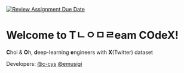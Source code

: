 [![Review Assignment Due Date](https://classroom.github.com/assets/deadline-readme-button-22041afd0340ce965d47ae6ef1cefeee28c7c493a6346c4f15d667ab976d596c.svg)](https://classroom.github.com/a/nxSHaD6X)

# Welcome to Tㄴㅇㅁㄹeam **COdeX**!
**C**hoi & **O**h, **d**eep-learning **e**ngineers with **X**(Twitter) dataset

Developers: [@c-cys](https://github.com/c-cys) [@emusigi](https://github.com/emusigi)
